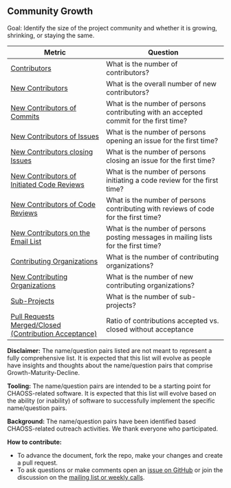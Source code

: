 ## Community Growth

Goal: Identify the size of the project community and whether it is growing, shrinking, or staying the same.

Metric | Question
--- | ---
[Contributors](../metrics/contributors.md) | What is the number of contributors?
[New Contributors](../metrics/contributors-new.md) | What is the overall number of new contributors?
[New Contributors of Commits](../metrics/pull-requests-merge-contributor-new.md) | What is the number of persons contributing with an accepted commit for the first time?
[New Contributors of Issues](../metrics/issues-first-time-opened.md) | What is the number of persons opening an issue for the first time?
[New Contributors closing Issues](../metrics/issues-first-time-closed.md) | What is the number of persons closing an issue for the first time?
[New Contributors of Initiated Code Reviews](../metrics/code-review-initating-first-time.md)| What is the number of persons initiating a code review for the first time?
[New Contributors of Code Reviews](../metrics/pull-requests-code-reviews-contributors-new.md) | What is the number of persons contributing with reviews of code for the first time?
[New Contributors on the Email List](../metrics/mailing-lists-messages-contributors-new.md) | What is the number of persons posting messages in mailing lists for the first time?
[Contributing Organizations](../metrics/organizations.md) | What is the number of contributing organizations?
[New Contributing Organizations](../metrics/organizations-new.md) | What is the number of new contributing organizations?
[Sub-Projects](../metrics/sub-projects.md) | What is the number of sub-projects?
[Pull Requests Merged/Closed (Contribution Acceptance)](../metrics/pull-requests-merged-vs-closed.md)  | Ratio of contributions accepted vs. closed without acceptance


**Disclaimer:**
The name/question pairs listed are not meant to represent a fully comprehensive list. It is expected that this list will evolve as people have insights and thoughts about the name/question pairs that comprise Growth-Maturity-Decline.

**Tooling:**
The name/question pairs are intended to be a starting point for CHAOSS-related software. It is expected that this list will evolve based on the ability (or inability) of software to successfully implement the specific name/question pairs.

**Background:**
The name/question pairs have been identified based CHAOSS-related outreach activities. We thank everyone who participated.

**How to contribute:**
- To advance the document, fork the repo, make your changes and create a pull request.
- To ask questions or make comments open an [issue on GitHub][issue] or join the discussion on the [mailing list or weekly calls](https://chaoss.community/participate/).

[issue]: https://github.com/chaoss/wg-gmd/issues

